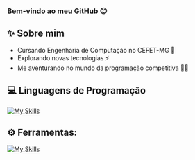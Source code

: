 ### Bem-vindo ao meu GitHub 😊


## ✨ Sobre mim
- Cursando Engenharia de Computação no CEFET-MG 📖
- Explorando novas tecnologias ⚡
- Me aventurando no mundo da programação competitiva 🏋️‍♀️

## 💻 Linguagens de Programação
[![My Skills](https://skillicons.dev/icons?i=cpp,kotlin,go,java,python)](https://skillicons.dev)

## ⚙️ Ferramentas:
[![My Skills](https://skillicons.dev/icons?i=git,github,vscode,intellij)](https://skillicons.dev)

